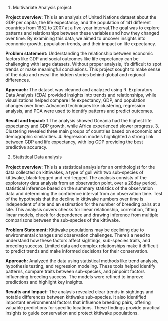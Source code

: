 1. Multivariate Analysis project:
   
**Project overview:** This is an analysis of United Nations dataset about the GDP per capita, the life expectancy, and the population of 141 different countries from 1952 to 2007 at a five-year interval.The goal was to explore patterns and relationships between these variables and how they changed over time. By examining this data, we aimed to uncover insights into economic growth, population trends, and their impact on life expectancy.

**Problem statement:**
Understanding the relationship between economic factors like GDP and social outcomes like life expectancy can be challenging with large datasets. Without proper analysis, it’s difficult to spot trends or make meaningful conclusions. This project sought to make sense of the data and reveal the hidden stories behind global and regional differences.

**Approach:** The dataset was cleaned and analyzed using R. Exploratory Data Analysis (EDA) provided insights into trends and relationships, while visualizations helped compare life expectancy, GDP, and population changes over time. Advanced techniques like clustering, regression analysis, and PCA were used to identify patterns and predict outcomes.

**Result and Impact:**
1.The analysis showed Oceania had the highest life expectancy and GDP growth, while Africa experienced slower progress.
3. Clustering revealed three main groups of countries based on economic and demographic similarities.
4. Regression models highlighted a strong link between GDP and life expectancy, with log GDP providing the best predictive accuracy.

2. Statistical Data analysis
   
**Project overview:** This is a statistical analysis for an ornithologist for the data collected on kittiwakes, a type of gull with two sub-species of kittiwake, black-legged and red-legged. The analysis consists of the exploratory data analysis from an observation point, over a 28day period, statistical inference based on the summary statistics of the observation data and determining the confidence interval from an observation time. Test of the hypothesis that the decline in kittiwake numbers over time is independent of site and an estimation for the number of breeding pairs at a site. This analysis covers checks for linear relationship, correlation, fitting linear models, check for dependence and drawing inference from multiple comparisons between the sub-species of the kittiwake.

**Problem Statement:**
Kittiwake populations may be declining due to environmental changes and observation challenges. There’s a need to understand how these factors affect sightings, sub-species traits, and breeding success. Limited data and complex relationships make it difficult to predict trends and make informed decisions for their conservation.

**Approach:**
Analyzed the data using statistical methods like trend analysis, hypothesis testing, and regression modeling. These tools helped identify patterns, compare traits between sub-species, and pinpoint factors influencing breeding success. The models were refined to improve predictions and highlight key insights.

**Results and Impact:**
The analysis revealed clear trends in sightings and notable differences between kittiwake sub-species. It also identified important environmental factors that influence breeding pairs, offering valuable predictions for specific locations. These findings provide practical insights to guide conservation and protect kittiwake populations.

